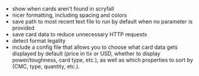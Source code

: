 - show when cards aren't found in scryfall
- nicer formatting, including spacing and colors
- save path to most recent text file to run by default when no parameter is provided
- save card data to reduce unnecessary HTTP requests
- detect format legality
- include a config file that allows you to choose what card data gets displayed by default (price in tix or USD, whether to display power/toughness, card type, etc.), as well as which properties to sort by (CMC, type, quantity, etc.).
